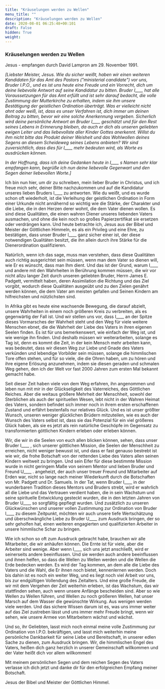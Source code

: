 ```yaml
---
title: "Kräuselungen werden zu Wellen"
menu_title: ""
description: "Kräuselungen werden zu Wellen"
date: 2020-08-01 06:25:48+00:101
draft: False
hidden: True
weight:
---
```

### Kräuselungen werden zu Wellen

Jesus  - empfangen durch David Lampron am 29. November 1991.

*[Liebster Meister, Jesus. Wie du sicher weißt, haben wir einen weiteren Kandidaten für das Amt des Pastors ("ministerial candidate") vor uns, Bruder I.P.O., und es ist uns heute eine Freude und ein Vorrecht, dich um deine liebevolle Antwort auf seine Kandidatur zu bitten. Bruder I____ hat alle Voraussetzungen für das Amt erfüllt und ist sehr darauf bedacht, die volle Zustimmung der Mutterkirche zu erhalten, indem sie ihm unsere Bestätigung der geistlichen Ordination überträgt. Was er vielleicht nicht ahnt oder weiß, ist, dass es unser Verfahren ist, dich immer um deinen Beitrag zu bitten, bevor wir eine solche Anerkennung vergeben. Sicherlich wird deine persönliche Antwort an Bruder I____ geschätzt und für den Rest seines Lebens in Erinnerung bleiben, da auch er dich als unseren geliebten ewigen Leiter und das liebevollste aller Kinder Gottes anerkennt. Willst du ihm nicht bitte das Produkt deiner Weisheit und das Wohlwollen deines Segens an diesem Scheideweg seines Lebens anbieten? Wir sind zuversichtlich, dass dies für I____ mehr bedeuten wird, als Worte es ausdrücken können.*

*In der Hoffnung, dass ich deine Gedanken heute in I____ s Namen sehr klar empfangen kann, begrüße ich nun deine liebevolle Gegenwart und den Segen deiner liebevollen Worte.]*

Ich bin nun hier, um dir zu schreiben, mein lieber Bruder in Christus, und ich freue mich sehr, deiner Bitte nachzukommen und auf die Kandidatur unseres lieben Bruders I____ zu antworten. Wie du weißt, und es wurde schon oft wiederholt, ist die Verleihung der geistlichen Ordination in Form einer Urkunde nicht annähernd so wichtig wie die Stärke, der Charakter und die Liebe, die in den Herzen derer wohnt, die dem Vater dienen wollen. Es sind diese Qualitäten, die einen wahren Diener unseres liebenden Vaters ausmachen, und ohne die kein noch so großes Papierzertifikat sie ersetzen oder verdrängen kann. Und heute betrachte ich, Jesus aus der Bibel und Meister der Göttlichen Himmeln, es als ein Privileg und eine Ehre, zu bestätigen, dass unser Bruder I____ ganz sicher einer ist, der diese notwendigen Qualitäten besitzt, die ihn allein durch ihre Stärke für die Dienerordination qualifizieren.

Natürlich, wenn ich das sage, muss man verstehen, dass diese Qualitäten auch richtig ausgerichtet sein müssen, wenn man dem Vater so dienen will, wie Er es wünscht, dass man Ihm dient. Und das ist der Grund, warum I____ und andere mit den Wahrheiten in Berührung kommen müssen, die wir vor nicht allzu langer Zeit durch unseren geliebten Bruder, Herrn James E. Padgett, vermittelt haben, deren Assimilation die Richtung und das Ziel vorgibt, wodurch diese Qualitäten ausgeübt und zu den Zielen genährt werden können, die dem Vater am meisten gefallen und Seinen Kindern am hilfreichsten und nützlichsten sind.

In Afrika gibt es heute eine wachsende Bewegung, die darauf abzielt, unsere Wahrheiten in einem noch größeren Kreis zu verbreiten, als es gegenwärtig der Fall ist. Und wir stellen uns vor, dass I____ an der Spitze dieses Vormarsches der Wahrheit steht und den Weg für viele weitere Menschen ebnet, die die Wahrheit der Liebe des Vaters in ihren eigenen Seelen finden. Es ist für uns bemerkenswert, wie einfach der Weg ist, und wie wenige ihn finden. Und deshalb müssen wir weiterarbeiten, solange es Tag ist, denn es kommt die Zeit, in der kein Mensch mehr arbeiten kann, was bedeutet, dass wir diesen Weg zur Liebe und Gnade des Vaters verkünden und lebendige Vorbilder sein müssen, solange die himmlischen Tore offen stehen, und für so viele, die die Ohren haben, um zu hören und ihre eigene Erlösung anzunehmen, indem sie diesen geraden und schmalen Weg gehen, den ich der Welt vor fast 2000 Jahren zum ersten Mal bekannt gemacht habe.

Seit dieser Zeit haben viele von dem Weg erfahren, ihn angenommen und leben nun mit mir in der Glückseligkeit des Vaterreiches, des Göttlichen Reiches. Aber die weitaus größere Mehrheit der Menschheit, sowohl der Sterblichen als auch der spirituellen Wesen, lebt nicht in der Wahren Heimat des Vaters, sondern befindet sich immer noch in ihrem ersten erschaffenen Zustand und erfährt bestenfalls nur relatives Glück. Und es ist unser größter Wunsch, unseren weniger glücklichen Brüdern mitzuteilen, wie es auch der Wunsch des Vaters selbst ist, dass sie das Potenzial für ein viel größeres Glück haben, als sie es jetzt als rein natürliche Geschöpfe im Gegensatz zu transformierten göttlichen Kindern erleben oder erleben können.

Wir, die wir in die Seelen von euch allen blicken können, sehen, dass unser Bruder I____ , sich unserer göttlichen Mission, die Seelen der Menschheit zu erreichen, nicht weniger bewusst ist, und dass er fast genauso bestrebt ist wie wir, die frohe Botschaft von der rettenden Liebe des Vaters allen seinen Kindern weltweit zu bringen. Und sein Eifer für diese bestimmte Mission wurde in nicht geringem Maße von seinem Mentor und lieben Bruder und Freund U____ . angeheizt, der auch unser treuer Freund und Mitarbeiter auf Erden war, nicht so lange nach meiner Wiederkunft durch die Botschaften von Mr. Padgett und Dr. Samuels. In der Tat, wenn Bruder I____ in der wunderbaren Tradition dieses Mentors und Bruders strebt, wird er wahrlich all die Liebe und das Vertrauen verdient haben, die in sein Wachstum und seine spirituelle Entwicklung gesteckt wurden, die in den letzten Jahren von Bruder U____ so sorgfältig gepflegt wurden. Und zusätzlich zu unseren Glückwünschen und unserer vollen Zustimmung zur Ordination von Bruder I____ zu diesem Zeitpunkt, möchten wir auch unsere tiefe Wertschätzung und überschwängliche Liebe zu Bruder U____ zum Ausdruck bringen, der so sehr geholfen hat, einen weiteren engagierten und qualifizierten Arbeiter in unsere himmlische Schar zu bringen.

Wie ich schon so oft zum Ausdruck gebracht habe, brauchen wir alle Mitarbeiter, die wir anhäufen können. Die Ernte ist für viele, aber die Arbeiter sind wenige. Aber wenn I____ sich uns jetzt anschließt, wird er seinerseits andere beeinflussen. Und sie werden auch andere beeinflussen und ihnen helfen, so dass die Wellen zu Wellen werden und die Wellen die Erde bedecken werden. Es wird der Tag kommen, an dem alle die Liebe des Vaters und die Wahl, die Er ihnen noch bietet, kennenlernen werden. Doch bis dahin ist es noch ein weiter Weg, und es liegt noch viel Arbeit vor uns, bis zur endgültigen Vollendung des Zeitalters. Und eine große Freude, die wir mit dem Vergehen der Zeit weiterhin erleben, ist das Wachstum, das wir stattfinden sehen, auch wenn unsere Anfänge bescheiden sind. Aber so wie Wellen zu Wellen führen, und Wellen zu noch größeren Wellen, hat unser Marsch auf dem Wasser die gewünschte Wirkung. Aus wenigen werden viele werden. Und das sichere Wissen darum ist es, was uns immer weiter auf das Ziel zustreben lässt und uns immer mehr Freude bringt, wenn wir sehen, wie unsere Armee von Mitarbeitern wächst und wächst.

Und so, ihr Geliebten, lasst mich noch einmal meine volle Zustimmung zur Ordination von I.P.O. bekräftigen, und lasst mich weiterhin meine persönliche Dankbarkeit für seine Liebe und Bereitschaft, in unserer edlen Sache zu dienen, zum Ausdruck bringen. Wir, die himmlischen Engel des Vaters, heißen dich ganz herzlich in unserer Gemeinschaft willkommen und der Vater heißt dich vor allem willkommen!

Mit meinem persönlichen Segen und dem reichen Segen des Vaters verlasse ich dich jetzt und danke dir für den erfolgreichen Empfang meiner Botschaft.

Jesus der Bibel und Meister der Göttlichen Himmel.
